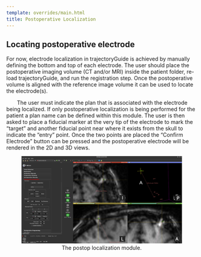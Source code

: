 ```yaml
---
template: overrides/main.html
title: Postoperative Localization
---
```


## Locating postoperative electrode

For now, electrode localization in trajectoryGuide is achieved by manually defining the bottom and top of each electrode. The user should place the postoperative imaging volume (CT and/or MRI) inside the patient folder, re-load trajectoryGuide, and run the registration step. Once the postoperative volume is aligned with the reference image volume it can be used to locate the electrode(s).

&emsp;&emsp;The user must indicate the plan that is associated with the electrode being localized. If only postoperative localization is being performed for the patient a plan name can be defined within this module. The user is then asked to place a fiducial marker at the very tip of the electrode to mark the “target” and another fiducial point near where it exists from the skull to indicate the “entry” point. Once the two points are placed the “Confirm Electrode” button can be pressed and the postoperative electrode will be rendered in the 2D and 3D views.

<center>
    <figure>
        <img src="img/09_postop_localization/postop_localization_2.png" alt="postop_planning" />
        <figcaption>The postop localization module.</figcaption>
    </figure>
</center>

